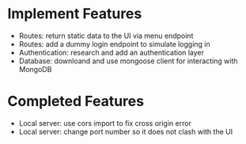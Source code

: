 # Implement Features

- Routes: return static data to the UI via menu endpoint
- Routes: add a dummy login endpoint to simulate logging in
- Authentication: research and add an authentication layer
- Database: downloand and use mongoose client for interacting with MongoDB

# Completed Features

- Local server: use cors import to fix cross origin error
- Local server: change port number so it does not clash with the UI
